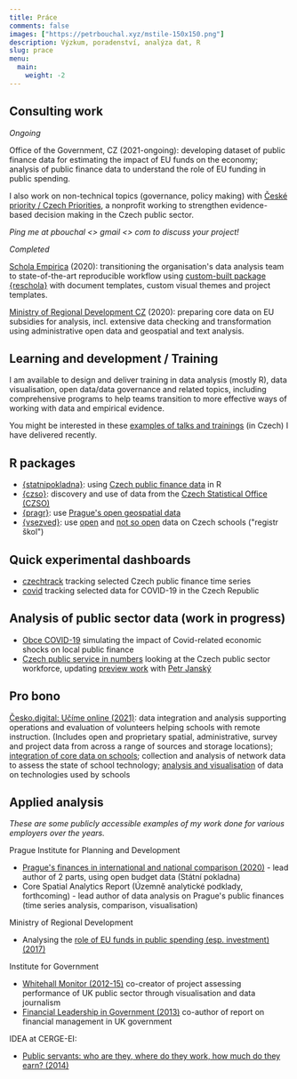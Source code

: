 ```yaml
---
title: Práce
comments: false
images: ["https://petrbouchal.xyz/mstile-150x150.png"]
description: Výzkum, poradenství, analýza dat, R
slug: prace
menu: 
  main:
    weight: -2
---
```


## Consulting work

*Ongoing*

Office of the Government, CZ (2021-ongoing): developing dataset of public finance data for estimating the impact of EU funds on the economy; analysis of public finance data to understand the role of EU funding in public spending.

I also work on non-technical topics (governance, policy making) with [České priority / Czech Priorities](https://ceskepriority.cz/), a nonprofit working to strengthen evidence-based decision making in the Czech public sector.

*Ping me at pbouchal <<at>> gmail <<dot>> com to discuss your project!*

*Completed*

[Schola Empirica](http://www.scholaempirica.org/) (2020): transitioning the organisation's data analysis team to state-of-the-art reproducible workflow using [custom-built package {reschola}](https://github.com/scholaempirica/reschola/) with document templates, custom visual themes and project templates.

[Ministry of Regional Development CZ](https://www.dotaceeu.cz/cs/evropske-fondy-v-cr/narodni-organ-pro-koordinaci/evaluace) (2020): preparing core data on EU subsidies for analysis, incl. extensive data checking and transformation using administrative open data and geospatial and text analysis.

## Learning and development / Training

I am available to design and deliver training in data analysis (mostly R), data visualisation, open data/data governance and related topics, including comprehensive programs to help teams transition to more effective ways of working with data and empirical evidence.

You might be interested in these [examples of talks and trainings](/talks/) (in Czech) I have delivered recently.

## R packages

- [{statnipokladna}](https://petrbouchal.xyz/statnipokladna): using [Czech public finance data](https://monitor.statnipokladna.cz) in R
- [{czso}](https://petrbouchal.xyz/czso): discovery and use of data from the [Czech Statistical Office (CZSO)](https://czso.cz)
- [{pragr}](https://petrbouchal.xyz/pragr): use [Prague's open geospatial data](https://www.geoportalpraha.cz/)
- [{vsezved}](https://petrbouchal.xyz/vsezved): use [open](https://data.msmt.cz) and [not so open](http://stistko.uiv.cz/registr/vybskolrn.asp) data on Czech schools ("registr škol")

## Quick experimental dashboards

- [czechtrack](https://petrbouchal.github.io/czechtrack) tracking selected Czech public finance time series 
- [covid](https://petrbouchal.github.io/covid) tracking selected data for COVID-19 in the Czech Republic

## Analysis of public sector data (work in progress)

- [Obce COVID-19](obce-covid19.netlify.app/) simulating the impact of Covid-related economic shocks on local public finance
- [Czech public service in numbers](https://github.com/petrbouchal/urednici2019/) looking at the Czech public sector workforce, updating [preview work](https://idea.cerge-ei.cz/studies/2014-06-statni-urednici-kolik-jich-vlastne-je-kde-a-za-jake-platy-pracuji) with [Petr Janský](https://petrjansky.cz)

## Pro bono

[Česko.digital: Učíme online (2021)](https://ucimeonline.petrbouchal.xyz/): data integration and analysis supporting operations and evaluation of volunteers helping schools with remote instruction. (Includes open and proprietary spatial, administrative, survey and project data from across a range of sources and storage locations); [integration of core data on schools](https://github.com/petrbouchal/ucimeonline); collection and analysis of network data to assess the state of school technology; [analysis and visualisation](https://ucimeonline.petrbouchal.xyz/) of data on technologies used by schools


## Applied analysis

*These are some publicly accessible examples of my work done for various employers over the years.*

Prague Institute for Planning and Development

- [Prague's finances in international and national comparison (2020)](https://www.iprpraha.cz/uploads/assets/dokumenty/ssp/analyzy/ekonomika/chude%20mesto%20aj/ipr_chude_mesto_prazske_sazba_en.pdf) - lead author of 2 parts, using open budget data (Státní pokladna)
- Core Spatial Analytics Report (Územně analytické podklady, forthcoming) - lead author of data analysis on Prague's public finances (time series analysis, comparison, visualisation)

Ministry of Regional Development

- Analysing the [role of EU funds in public spending (esp. investment) (2017)](https://dotaceeu.cz/cs/evropske-fondy-v-cr/narodni-organ-pro-koordinaci/evaluace/knihovna-evaluaci/verejne-vydaje-a-fondy-eu-2007%e2%80%932015)

Institute for Government

- [Whitehall Monitor (2012-15)](https://www.instituteforgovernment.org.uk/our-work/whitehall-monitor) co-creator of project assessing performance of UK public sector through visualisation and data journalism
- [Financial Leadership in Government (2013)](https://www.instituteforgovernment.org.uk/publications/financial-leadership-government-0) co-author of report on financial management in UK government

IDEA at CERGE-EI:

- [Public servants: who are they, where do they work, how much do they earn? (2014)](https://idea.cerge-ei.cz/studies/2014-06-statni-urednici-kolik-jich-vlastne-je-kde-a-za-jake-platy-pracuji)
